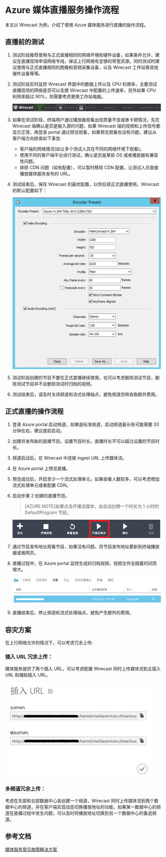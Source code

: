 <properties
	pageTitle="Azure 媒体直播服务操作流程"
	description="以 Wirecast 为例，讲述 Azure 媒体直播服务操作流程"
	service=""
	resource="mediaservices"
	authors=""
	displayOrder=""
	selfHelpType=""
    supportTopicIds=""
    productPesIds=""
    resourceTags="Azure, Media Services, webcast, 容灾"
    cloudEnvironments="MoonCake" />
<tags
	ms.service="meida-services-aog"
	ms.date=""
	wacn.date="1/19/2016" />
# Azure 媒体直播服务操作流程

本文以 Wirecast 为例，介绍了使用 Azure 媒体服务进行直播的操作流程。

## 直播前的测试

1.	测试阶段推荐使用与正式直播相同的网络环境和硬件设备，如果条件允许，建议在直播现场申请网络专线，保证上行网络有足够的带宽资源。同时测试时建议使用与正式直播相同的图像和音频采集设备，以及 Wirecast 工作站等其他硬件设备等等。

2.	测试阶段实时监控 Wirecast 界面中的数据上传以及 CPU 利用率，主要测试直播现场的网络是否可以支撑 Wirecast 中配置的上传速率，另外如果 CPU 利用率超过 90%，则需要考虑更换工作站电脑。

	![wirecast-ui](./media/aog-media-services-howto-webcast-by-wirecast/wirecast-ui.png)

3.	如果在测试阶段，终端用户通过播放器观看出现质量不佳或者卡顿情况，先在 Wirecast 端确认是否是输入源的问题，如果 Wirecast 端的视频和上传信号都显示正常，再登录 portal 通过预览观看，如果预览观看也没有问题，建议从客户端方向排查如下事宜:

	-	客户端的网络情况(如让多个测试人员在不同的网络环境下观看)。
	-	使用不同的客户端平台进行测试，确认是否是某些 OS 或者播放器有兼容性问题。
	-	排除 CDN 问题（如有配置），可以暂时移除 CDN 配置，让测试人员直接播放媒体服务发布的 URL。

4.	测试结束后，保存 Wirecast 的最优配置，以供后续正式直播使用。Wirecast 的默认配置如下：

	![wirecast-settings](./media/aog-media-services-howto-webcast-by-wirecast/wirecast-settings.png)

5.	测试阶段创建的节目不要在正式直播继续使用，也可以考虑删除测试节目，删除测试节目并不会删除测试时归档的视频。
6.	测试结束后，请及时关闭频道和流式处理端点，避免频道空转收取额外费用。

## 正式直播的操作流程

1.	登录 Azure portal 启动频道，如果是标准频道，启动频道最长有可能需要 20 分钟左右，建议提前启动。
2.	创建并发布新的直播节目。设置节目时长，直播时长不可以超过设置的节目时长。
3.	频道启动后，在 Wirecast 中连接 ingest URL 上传媒体流。
4.	在 Azure portal 上预览直播。
5.	预览成功后，开启至少一个流式处理单元，如果收看人数较多，可以考虑增加流式处理单元或者配置 CDN。
6.	启动步骤 2 创建的直播节目。

	>[AZURE.NOTE]如果点击开播流媒体，会自动创建一个时长为 1 小时的 DefaultProgram 节目。

	![wirecast-menu](./media/aog-media-services-howto-webcast-by-wirecast/wirecast-menu.png)

7.	通过节目发布地址观看节目，如果没有问题，将节目发布地址更新到终端播放器或者网页。
8.	直播过程中，在 Azure portal 监控生成的归档视频，视频文件会随着时间而增大。

	![azure-portal](./media/aog-media-services-howto-webcast-by-wirecast/azure-portal.png)

9.	直播结束后，停止频道和流式处理端点，避免产生额外的费用。


## 容灾方案

在上行网络允许的情况下，可以考虑冗余上传:

### 插入 URL 冗余上传：

媒体服务提供了两个插入 URL，可以考虑配置 Wirecast 同时上传媒体流到主插入 URL 和辅助插入 URL。

![azure-portal-url](./media/aog-media-services-howto-webcast-by-wirecast/azure-portal-url.png)

### 多频道冗余上传： 

考虑在东部和北部数据中心各创建一个频道，Wirecast 同时上传媒体流到两个数据中心的频道，并在客户端实现动态切换播放地址的功能，如果某一数据中心的频道在直播过程中发生问题，可以及时将播放地址切换到另一个数据中心的备选频道。

## 参考文档

[媒体服务常见故障解决方案](/documentation/articles/aog-media-services-troubleshoot-faq/)


